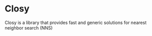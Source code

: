 # Closy
Closy is a library that provides fast and generic solutions for nearest neighbor search (NNS)
